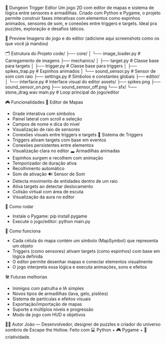 🧩 Dungeon Trigger Editor
Um jogo 2D com editor de mapas e sistema de lógica entre sensores e armadilhas. Criado com Python e Pygame, o projeto permite construir fases interativas com elementos como espinhos animados, sensores de som, e conexões entre triggers e targets. Ideal pra puzzles, exploração e desafios táticos.

📸 Preview
Imagens do jogo e do editor (adicione aqui screenshots como os que você já mandou)


🗂️ Estrutura do Projeto
code/
├── core/
│   └── image_loader.py         # Carregamento de imagens
├── mechanics/
│   ├── target.py               # Classe base para targets
│   ├── trigger.py              # Classe base para triggers
│   ├── spikes_trap.py          # Espinhos animados
│   └── sound_sensor.py         # Sensor de som com raio
├── settings.py                 # Símbolos e constantes globais
├── editor/
│   └── interface.py            # Interface visual do editor
assets/
├── spikes.png
├── sound_sensor_on.png
├── sound_sensor_off.png
└── sfx/
    └── stone_drag.wav
main.py                         # Loop principal do jogo/editor



🎮 Funcionalidades
🔧 Editor de Mapas
- Grade interativa com símbolos
- Painel lateral com scroll e seleção
- Campos de nome e dica do nível
- Visualização de raio de sensores
- Conexões visuais entre triggers e targets
🎯 Sistema de Triggers
- Triggers ativam targets com base em eventos
- Conexões persistentes entre elementos
- Visualização clara no editor
🕳️ Armadilhas animadas
- Espinhos surgem e recolhem com animação
- Temporizador de duração ativa
- Recolhimento automático
- Som de ativação
🔊 Sensor de Som
- Detecta movimento de entidades dentro de um raio
- Ativa targets ao detectar deslocamento
- Colisão virtual com área de escuta
- Visualização da aura no editor

🚀 Como rodar
- Instale o Pygame:
pip install pygame
- Execute o jogo/editor:
python main.py



🧠 Como funciona
- Cada célula do mapa contém um símbolo (MapSymbol) que representa um objeto
- Triggers (como sensores) ativam targets (como espinhos) com base em lógica definida
- O editor permite desenhar mapas e conectar elementos visualmente
- O jogo interpreta essa lógica e executa animações, sons e efeitos

🛠️ Futuras melhorias
- Inimigos com patrulha e IA simples
- Novos tipos de armadilhas (lava, gelo, pistões)
- Sistema de partículas e efeitos visuais
- Exportação/importação de mapas
- Suporte a múltiplos níveis e progressão
- Modo de jogo com HUD e objetivos

👨‍💻 Autor
João — Desenvolvedor, designer de puzzles e criador do universo sombrio de Escape the Hollow.
Feito com 💻 Python + 🎮 Pygame + 🧠 criatividade.

